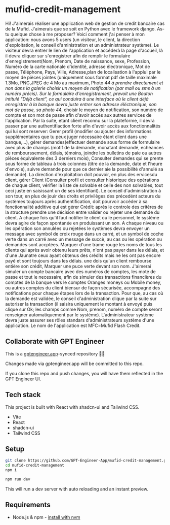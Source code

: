 # mufid-credit-management

Hi! J'aimerais réaliser une application web de gestion de credit bancaire cas de la Mufid. J'aimerais que se soit en Python avec le framework django. As-tu quelque chose à me proposer?  Voici comment j'ai penser à mon application: nous avons 5 users (un visiteur, le client, la direction d'exploitation, le conseil d'aministration et un administrateur système). Le visiteur devra entrer le lien de l'application et accéderà la page d'accueil, là il devra cliquer sur s'enregistrer afin de remplir le formulaire d'enregistrement(Nom, Prenom, Date de naissance, sexe, Profession, Numéro de la carte nationale d'identité, adresse électronique, Mot de passe, Téléphone, Pays, Ville, Adresse,plan de localisation à l'applui par le moyen de pièces jointes (uniquement sous format pdf de taille maximale 1.3Mo, PNG,JPEG de 4 Mo au maximum, Photo 4*4 à prendre directement et non dans la galerie choisir un moyen de notification (par mail ou sms à un numéro précis).  Sur le formulaire d'enregistrement, prevoit une Bouton intitulé "Déjà client", ce qui conduira à une interface où le client déjà enregistrer à la banque devra juste entrer son adresse éléctronique, son mot de passe, sa photo 4*4, choisir le moyen de notification, son numéro de compte et son mot de passe afin d'avoir accès aux autres services de l'application. Par la suite, etant client reconnu sur la plateforme, il devra passer par une authentifiaction forte afin d'avoir accès aux fonctionnalités qui lui sont reserver: Gerer profil (modifier ou ajouter des informations supplémentaires que tu peux juger nécessaire étant client dans une banque,...), gérer demandes(effectuer demande sous forme de formulaire avec plus de champs (motif de la demande, monatant demandé, echéances de rembourssement, délais, témoins, joindre les bulletins de paie ou autres pièces équivalente des 3 derniers mois), Consulter demandes qui se prente sous forme de tableau à trois colonnes (titre de la demande, date et l'heure d'envoie), suivre demande pour que ce dernier aie la possibilité d'annulé sa demande). La direction d'exploitation doit pouvoir, en plus des ervicesdu client, gérer Client (Consulter profil et consulter historique des opérations de chaque client, vérifier la liste de solvable et celle des non solvables, tout ceci juste en saisissant un de ses identifiant). Le conseil d'administration à son tour, en plus de jouir des droits et privilèges des précedént acteurs du systèmes toujours après authentification, doit pourvoir accéder à sa fonctionnalité additive qui est gérer Crédit: après le controle des critères de la structure prendre une décision entre valider ou rejeter une demande du client. A chaque fois qu'il faut notifier le client ou le personnel, le système devra agire de façon spontanée en produissant un son. A chaque niveau ou les opération son annulées ou rejetées le systèmes devra envoyer un message avec symbol de croix rouge dans un carré, et un symbol de coche verte dans un carré avec un message de succè, au cas ou les opération ou demandes sont accptées. Marquer d'une trame rouge les noms de tous les clients qui après avoir obtenu leurs prêts, n'ont pas payer dans les délais, et d'une Jaunatre ceux ayant obtenus des crédits mais ne les ont pas encore payé et sont toujours dans les délais. une dois qu'un client rembourse entière son crédit, Marquer une puce verte devant son nom. J'aimerai simuler un compte bancaire avec des numéros de comptes, les mote de passe et tout le necessaire, afin de simuler des transactions financières du comptes de la banque vers le comptes Oranges moneys ou Mobile money, ou autres comptes du client biensur de façon sécurisée, accompagné des notifications pour chaque étapes lors de la transaction. Pour que, au cas où la demande est validée, le conseil d'administration clique par la suite sur autoriser la transaction (il saisira uniquement le montant à envoyé puis clique sur Ok; les champs comme Nom, prenom, numéro de compte seront renseigner automatiquement par le système). L'administrateur système devra juste assurer ses rôles standars d'administrateurs système d'une application. Le nom de l'application est MFC=Mufid Flash Credit.

## Collaborate with GPT Engineer

This is a [gptengineer.app](https://gptengineer.app)-synced repository 🌟🤖

Changes made via gptengineer.app will be committed to this repo.

If you clone this repo and push changes, you will have them reflected in the GPT Engineer UI.

## Tech stack

This project is built with React with shadcn-ui and Tailwind CSS.

- Vite
- React
- shadcn-ui
- Tailwind CSS

## Setup

```sh
git clone https://github.com/GPT-Engineer-App/mufid-credit-management.git
cd mufid-credit-management
npm i
```

```sh
npm run dev
```

This will run a dev server with auto reloading and an instant preview.

## Requirements

- Node.js & npm - [install with nvm](https://github.com/nvm-sh/nvm#installing-and-updating)
